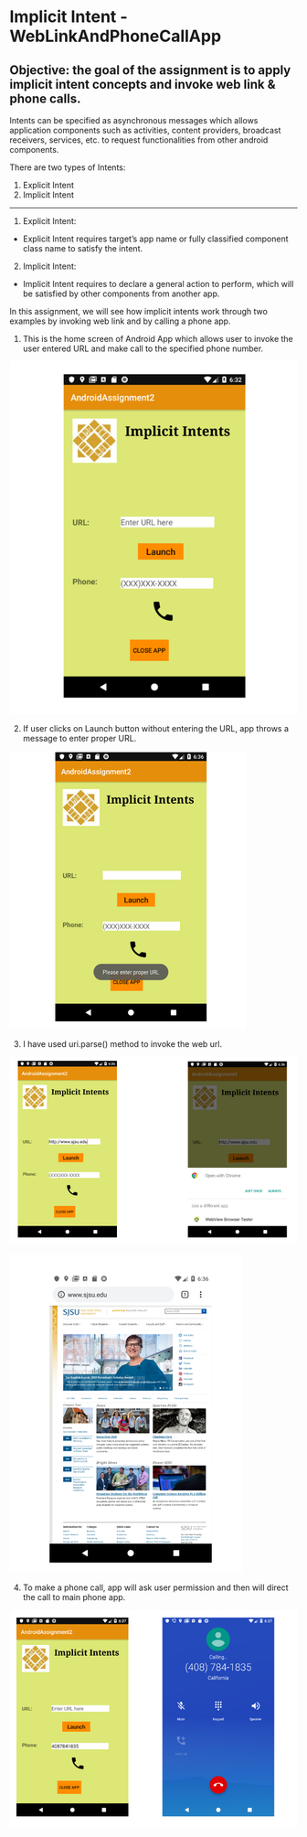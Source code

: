 
Implicit Intent - WebLinkAndPhoneCallApp
===

Objective: the goal of the assignment is to apply implicit intent concepts and invoke web link & phone calls.
---


Intents can be specified as asynchronous messages which allows application components such as activities, content providers, broadcast receivers, services, etc. to request functionalities from other android components. 

There are two types of Intents:

1.	Explicit Intent
2.	Implicit Intent

---

1.	Explicit Intent:
-	Explicit Intent requires target’s app name or fully classified component class name to satisfy the intent.


2.	Implicit Intent:
-	Implicit Intent requires to declare a general action to perform, which will be satisfied by other components from another app.


In this assignment, we will see how implicit intents work through two examples by invoking web link and by calling a phone app.


1)	This is the home screen of Android App which allows user to invoke the user entered URL and make call to the specified phone number.

![](images/Capture.PNG)


2)	If user clicks on Launch button without entering the URL, app throws a message to enter proper URL.

![](images/Capture1.PNG)

3)	I have used uri.parse() method to invoke the web url.

![](images/Capture2.PNG)


![](images/Capture3.PNG)


4)	To make a phone call, app will ask user permission and then will direct the call to main phone app.

![](images/Capture4.PNG)
